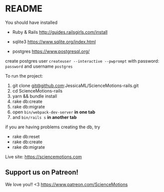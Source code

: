 # README

You should have installed

- Ruby & Rails
http://guides.railsgirls.com/install

- sqlite3
https://www.sqlite.org/index.html

- postgres
https://www.postgresql.org/

create postgres user `createuser --interactive --pwprompt` with password: `password` and username `postgres`

To run the project:

1. git clone git@github.com:JessicaML/ScienceMotions-rails.git
2. cd ScienceMotions-rails
3. yarn && bundle install
4. rake db:create
5. rake db:migrate
6. open `bin/webpack-dev-server` **in one tab**
7. and `bin/rails s` **in another tab**

if you are having problems creating the db, try 
- rake db:reset
- rake db:create
- rake db:migrate

Live site: https://sciencemotions.com


## Support us on Patreon!

We love you!! <3
https://www.patreon.com/ScienceMotions
